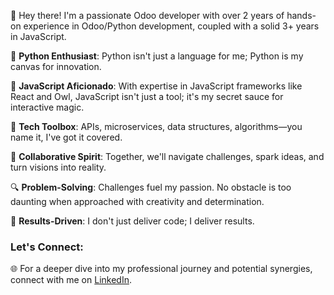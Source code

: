 👋 Hey there! I'm a passionate Odoo developer with over 2 years of hands-on experience in Odoo/Python development, coupled with a solid 3+ years in JavaScript.

🐍 **Python Enthusiast**: Python isn't just a language for me; Python is my canvas for innovation.

🚀 **JavaScript Aficionado**: With expertise in JavaScript frameworks like React and Owl, JavaScript isn't just a tool; it's my secret sauce for interactive magic.

🔧 **Tech Toolbox**: APIs, microservices, data structures, algorithms—you name it, I've got it covered.

🤝 **Collaborative Spirit**: Together, we'll navigate challenges, spark ideas, and turn visions into reality.

🔍 **Problem-Solving**: Challenges fuel my passion. No obstacle is too daunting when approached with creativity and determination.

🎯 **Results-Driven**: I don't just deliver code; I deliver results.

### Let's Connect:
  
🌐 For a deeper dive into my professional journey and potential synergies, connect with me on [LinkedIn](https://www.linkedin.com/in/yassir-irfan/).
